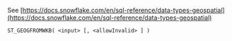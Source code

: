 See [https://docs.snowflake.com/en/sql-reference/data-types-geospatial](https://docs.snowflake.com/en/sql-reference/data-types-geospatial)
```
ST_GEOGFROMWKB( <input> [, <allowInvalid> ] )
```
